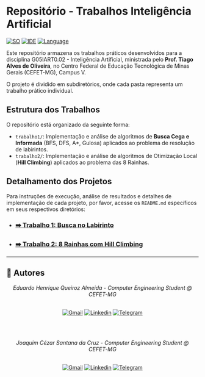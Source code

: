 # Repositório - Trabalhos Inteligência Artificial
[![SO][Ubuntu-badge]][Ubuntu-url]
[![IDE][vscode-badge]][vscode-url]
[![Language][python-badge]][python-url]

Este repositório armazena os trabalhos práticos desenvolvidos para a disciplina G05IART0.02 - Inteligência Artificial, ministrada pelo **Prof. Tiago Alves de Oliveira**, no Centro Federal de Educação Tecnológica de Minas Gerais (CEFET-MG), Campus V.

O projeto é dividido em subdiretórios, onde cada pasta representa um trabalho prático individual.

## Estrutura dos Trabalhos

O repositório está organizado da seguinte forma:

* `trabalho1/`: Implementação e análise de algoritmos de **Busca Cega e Informada** (BFS, DFS, A*, Gulosa) aplicados ao problema de resolução de labirintos.
* `trabalho2/`: Implementação e análise de algoritmos de Otimização Local (**Hill Climbing**) aplicados ao problema das 8 Rainhas.

## Detalhamento dos Projetos

Para instruções de execução, análise de resultados e detalhes de implementação de cada projeto, por favor, acesse os `README.md` específicos em seus respectivos diretórios:

* ### [➡️ Trabalho 1: Busca no Labirinto](https://github.com/edualmeidahr/Trabalho1_IA/tree/main/Trabalho1)

* ### [➡️ Trabalho 2: 8 Rainhas com Hill Climbing](https://github.com/edualmeidahr/Trabalhos_IA/tree/main/Trabalho2)

---

## 📨 Autores

<div align="center">
<i>Eduardo Henrique Queiroz Almeida - Computer Engineering Student @ CEFET-MG</i>
<br><br>

[![Gmail][gmail-badge]][gmail-autor1]
[![Linkedin][linkedin-badge]][linkedin-autor1]
[![Telegram][telegram-badge]][telegram-autor1]

<br><br>


<i>Joaquim Cézar Santana da Cruz - Computer Engineering Student @ CEFET-MG</i>
<br><br>

[![Gmail][gmail-badge]][gmail-autor4]
[![Linkedin][linkedin-badge]][linkedin-autor4]
[![Telegram][telegram-badge]][telegram-autor4]


</div>

[linkedin-badge]: https://img.shields.io/badge/-LinkedIn-0077B5?style=for-the-badge&logo=Linkedin&logoColor=white
[telegram-badge]: https://img.shields.io/badge/Telegram-2CA5E0?style=for-the-badge&logo=telegram&logoColor=white
[gmail-badge]: https://img.shields.io/badge/-Gmail-D14836?style=for-the-badge&logo=Gmail&logoColor=white

[linkedin-autor1]: https://www.linkedin.com/in/eduardo-henrique-queiroz-almeida-61378a124/
[telegram-autor1]: https://t.me
[gmail-autor1]: mailto:eduardohenriquecruzeiro123@gmail.com

[linkedin-autor4]: https://www.linkedin.com/in/joaquim-cruz-b760bb350/
[telegram-autor4]: https://t.me/
[gmail-autor4]: mailto:joaquimcezar930@gmail.com

[ubuntu-badge]: https://img.shields.io/badge/Ubuntu-E95420?style=for-the-badge&logo=ubuntu&logoColor=white
[Ubuntu-url]: https://ubuntu.com/
[vscode-badge]: https://img.shields.io/badge/Visual%20Studio%20Code-0078d7.svg?style=for-the-badge&logo=visual-studio-code&logoColor=white
[vscode-url]: https://code.visualstudio.com/docs/?dv=linux64_deb
[make-badge]: https://img.shields.io/badge/_-MAKEFILE-427819.svg?style=for-the-badge
[make-url]: https://www.gnu.org/software/make/manual/make.html
[python-badge]: https://img.shields.io/badge/python-3670A0?style=for-the-badge&logo=python&logoColor=ffdd54
[python-url]: https://www.python.org/
